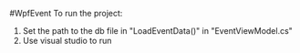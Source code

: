 #WpfEvent
To run the project:
1. Set the path to the db file in "LoadEventData()" in "EventViewModel.cs"
2. Use visual studio to run
